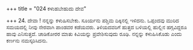 +++
title = "024 ಕಳುಹಬೇಹುದು ದೇವ"

+++
24. ದೇವಾ ! ನನ್ನನ್ನು ಕಳುಹಿಸಬೇಕು. ಸೂರ್ಯನು ಪಶ್ಚಿಮ ದಿಕ್ಕಿನಲ್ಲಿ ಇಳಿದನು. ಒಪ್ಪಂದವು ಮುರಿದ ಸಮಯದಲ್ಲಿ ನೀವು ನೇರವಾಗಿ ಪಾಂಡವರ ಕಡೆಯವರು. ತಿಳಿಯದವರಿಗೆ ಹುತ್ತದ ಬಳಿಯಲ್ಲಿ ಹುಲ್ಲಿನ ಹಗ್ಗವಿದ್ದರೂ ಹಾವು ಎನಿಸುತ್ತದೆ. ಚಾಡಿಕೋರರ ಮಾತು ಕಿವಿಯನ್ನು ಪ್ರವೇಶಿಸುವುದು ರೂಢಿ. ನನ್ನನ್ನು ಕಳುಹಿಸಿಕೊಡು ಎಂದು ಕರ್ಣನು ನಮಸ್ಕರಿಸಿದನು.